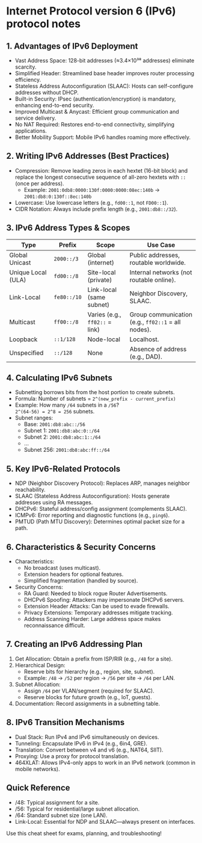 # Internet Protocol version 6 (IPv6) protocol notes

## 1. Advantages of IPv6 Deployment

- Vast Address Space: 128-bit addresses (≈3.4×10³⁸ addresses) eliminate scarcity.
- Simplified Header: Streamlined base header improves router processing efficiency.
- Stateless Address Autoconfiguration (SLAAC): Hosts can self-configure addresses without DHCP.
- Built-in Security: IPsec (authentication/encryption) is mandatory, enhancing end-to-end security.
- Improved Multicast & Anycast: Efficient group communication and service delivery.
- No NAT Required: Restores end-to-end connectivity, simplifying applications.
- Better Mobility Support: Mobile IPv6 handles roaming more effectively.

## 2. Writing IPv6 Addresses (Best Practices)

- Compression: Remove leading zeros in each hextet (16-bit block) and replace the longest consecutive sequence of all-zero hextets with `::` (once per address).
  - Example: `2001:0db8:0000:130f:0000:0000:08ec:140b` → `2001:db8:0:130f::8ec:140b`
- Lowercase: Use lowercase letters (e.g., `fd00::1`, not `FD00::1`).
- CIDR Notation: Always include prefix length (e.g., `2001:db8::/32`).

## 3. IPv6 Address Types & Scopes

| Type               | Prefix        | Scope                     | Use Case                          |
|------------------------|-------------------|-------------------------------|---------------------------------------|
| Global Unicast     | `2000::/3`        | Global (internet)             | Public addresses, routable worldwide. |
| Unique Local (ULA) | `fd00::/8`        | Site-local (private)          | Internal networks (not routable online). |
| Link-Local         | `fe80::/10`       | Link-local (same subnet)      | Neighbor Discovery, SLAAC.            |
| Multicast          | `ff00::/8`        | Varies (e.g., `ff02::` = link) | Group communication (e.g., `ff02::1` = all nodes). |
| Loopback           | `::1/128`         | Node-local                    | Localhost.                            |
| Unspecified        | `::/128`          | None                          | Absence of address (e.g., DAD).       |

## 4. Calculating IPv6 Subnets

- Subnetting borrows bits from the host portion to create subnets.
- Formula: Number of subnets = `2^(new_prefix - current_prefix)`
- Example: How many `/64` subnets in a `/56`?  
  `2^(64-56) = 2^8 = 256` subnets.
- Subnet ranges:  
  - Base: `2001:db8:abc::/56`  
  - Subnet 1: `2001:db8:abc:0::/64`  
  - Subnet 2: `2001:db8:abc:1::/64`  
  - ...  
  - Subnet 256: `2001:db8:abc:ff::/64`

## 5. Key IPv6-Related Protocols

- NDP (Neighbor Discovery Protocol): Replaces ARP, manages neighbor reachability.
- SLAAC (Stateless Address Autoconfiguration): Hosts generate addresses using RA messages.
- DHCPv6: Stateful address/config assignment (complements SLAAC).
- ICMPv6: Error reporting and diagnostic functions (e.g., `ping6`).
- PMTUD (Path MTU Discovery): Determines optimal packet size for a path.

## 6. Characteristics & Security Concerns

- Characteristics:  
  - No broadcast (uses multicast).  
  - Extension headers for optional features.  
  - Simplified fragmentation (handled by source).  
- Security Concerns:  
  - RA Guard: Needed to block rogue Router Advertisements.  
  - DHCPv6 Spoofing: Attackers may impersonate DHCPv6 servers.  
  - Extension Header Attacks: Can be used to evade firewalls.  
  - Privacy Extensions: Temporary addresses mitigate tracking.  
  - Address Scanning Harder: Large address space makes reconnaissance difficult.

## 7. Creating an IPv6 Addressing Plan

1. Get Allocation: Obtain a prefix from ISP/RIR (e.g., `/48` for a site).
2. Hierarchical Design:  
   - Reserve bits for hierarchy (e.g., region, site, subnet).  
   - Example: `/48` → `/52` per region → `/56` per site → `/64` per LAN.
3. Subnet Allocation:  
   - Assign `/64` per VLAN/segment (required for SLAAC).  
   - Reserve blocks for future growth (e.g., IoT, guests).
4. Documentation: Record assignments in a subnetting table.

## 8. IPv6 Transition Mechanisms

- Dual Stack: Run IPv4 and IPv6 simultaneously on devices.
- Tunneling: Encapsulate IPv6 in IPv4 (e.g., 6in4, GRE).
- Translation: Convert between v4 and v6 (e.g., NAT64, SIIT).
- Proxying: Use a proxy for protocol translation.
- 464XLAT: Allows IPv4-only apps to work in an IPv6 network (common in mobile networks).

## Quick Reference

- /48: Typical assignment for a site.
- /56: Typical for residential/large subnet allocation.
- /64: Standard subnet size (one LAN).
- Link-Local: Essential for NDP and SLAAC—always present on interfaces.

Use this cheat sheet for exams, planning, and troubleshooting!
